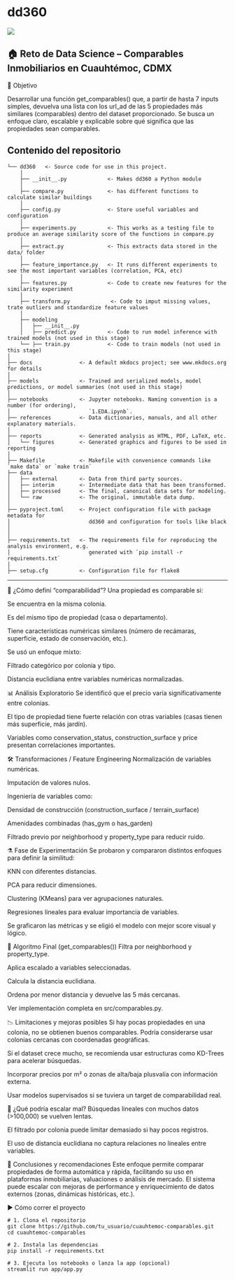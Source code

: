 # dd360

<a target="_blank" href="https://cookiecutter-data-science.drivendata.org/">
    <img src="https://img.shields.io/badge/CCDS-Project%20template-328F97?logo=cookiecutter" />
</a>

## 🏠 Reto de Data Science – Comparables Inmobiliarios en Cuauhtémoc, CDMX

📌 Objetivo

Desarrollar una función get_comparables() que, a partir de hasta 7 inputs simples, devuelva una lista con los url_ad de las 5 propiedades más similares (comparables) dentro del dataset proporcionado.
Se busca un enfoque claro, escalable y explicable sobre qué significa que las propiedades sean comparables.


## Contenido del repositorio

```
└── dd360   <- Source code for use in this project.
    │
    ├── __init__.py             <- Makes dd360 a Python module
    │
    ├── compare.py              <- has different functions to calculate similar buildings
    │
    ├── config.py               <- Store useful variables and configuration
    │
    ├── experiments.py          <- This works as a testing file to produce an average similarity score of the functions in compare.py
    │
    ├── extract.py              <- This extracts data stored in the data/ folder
    │
    ├── feature_importance.py   <- It runs different experiments to see the most important variables (correlation, PCA, etc)
    │
    ├── features.py             <- Code to create new features for the similarity experiment
    │
    ├── transform.py             <- Code to imput missing values, trate outliers and standardize feature values
    │
    ├── modeling
    │   ├── __init__.py
    │   ├── predict.py          <- Code to run model inference with trained models (not used in this stage)
    └── ├── train.py            <- Code to train models (not used in this stage)
│
├── docs               <- A default mkdocs project; see www.mkdocs.org for details
│
├── models             <- Trained and serialized models, model predictions, or model summaries (not used in this stage)
│
├── notebooks          <- Jupyter notebooks. Naming convention is a number (for ordering),
│                         `1.EDA.ipynb`.
├── references         <- Data dictionaries, manuals, and all other explanatory materials.
│
├── reports            <- Generated analysis as HTML, PDF, LaTeX, etc.
│   └── figures        <- Generated graphics and figures to be used in reporting
│
├── Makefile           <- Makefile with convenience commands like `make data` or `make train`
├── data
│   ├── external       <- Data from third party sources.
│   ├── interim        <- Intermediate data that has been transformed.
│   ├── processed      <- The final, canonical data sets for modeling.
│   └── raw            <- The original, immutable data dump.
│
├── pyproject.toml     <- Project configuration file with package metadata for
│                         dd360 and configuration for tools like black
│
│
├── requirements.txt   <- The requirements file for reproducing the analysis environment, e.g.
│                         generated with `pip install -r requirements.txt`
│
├── setup.cfg          <- Configuration file for flake8

```

--------

🧠 ¿Cómo definí “comparabilidad”?
Una propiedad es comparable si:

Se encuentra en la misma colonia.

Es del mismo tipo de propiedad (casa o departamento).

Tiene características numéricas similares (número de recámaras, superficie, estado de conservación, etc.).

Se usó un enfoque mixto:

Filtrado categórico por colonia y tipo.

Distancia euclidiana entre variables numéricas normalizadas.

📊 Análisis Exploratorio
Se identificó que el precio varía significativamente entre colonias.

El tipo de propiedad tiene fuerte relación con otras variables (casas tienen más superficie, más jardín).

Variables como conservation_status, construction_surface y price presentan correlaciones importantes.

🛠️ Transformaciones / Feature Engineering
Normalización de variables numéricas.

Imputación de valores nulos.

Ingeniería de variables como:

Densidad de construcción (construction_surface / terrain_surface)

Amenidades combinadas (has_gym o has_garden)

Filtrado previo por neighborhood y property_type para reducir ruido.

⚗️ Fase de Experimentación
Se probaron y compararon distintos enfoques para definir la similitud:

KNN con diferentes distancias.

PCA para reducir dimensiones.

Clustering (KMeans) para ver agrupaciones naturales.

Regresiones lineales para evaluar importancia de variables.

Se graficaron las métricas y se eligió el modelo con mejor score visual y lógico.

🤖 Algoritmo Final (get_comparables())
Filtra por neighborhood y property_type.

Aplica escalado a variables seleccionadas.

Calcula la distancia euclidiana.

Ordena por menor distancia y devuelve las 5 más cercanas.

Ver implementación completa en src/comparables.py.

📉 Limitaciones y mejoras posibles
Si hay pocas propiedades en una colonia, no se obtienen buenos comparables. Podría considerarse usar colonias cercanas con coordenadas geográficas.

Si el dataset crece mucho, se recomienda usar estructuras como KD-Trees para acelerar búsquedas.

Incorporar precios por m² o zonas de alta/baja plusvalía con información externa.

Usar modelos supervisados si se tuviera un target de comparabilidad real.

🧪 ¿Qué podría escalar mal?
Búsquedas lineales con muchos datos (>100,000) se vuelven lentas.

El filtrado por colonia puede limitar demasiado si hay pocos registros.

El uso de distancia euclidiana no captura relaciones no lineales entre variables.

🧭 Conclusiones y recomendaciones
Este enfoque permite comparar propiedades de forma automática y rápida, facilitando su uso en plataformas inmobiliarias, valuaciones o análisis de mercado.
El sistema puede escalar con mejoras de performance y enriquecimiento de datos externos (zonas, dinámicas históricas, etc.).

▶️ Cómo correr el proyecto
```
# 1. Clona el repositorio
git clone https://github.com/tu_usuario/cuauhtemoc-comparables.git
cd cuauhtemoc-comparables

# 2. Instala las dependencias
pip install -r requirements.txt

# 3. Ejecuta los notebooks o lanza la app (opcional)
streamlit run app/app.py
```
